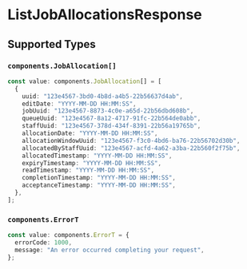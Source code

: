 # ListJobAllocationsResponse


## Supported Types

### `components.JobAllocation[]`

```typescript
const value: components.JobAllocation[] = [
  {
    uuid: "123e4567-3bd0-4b8d-a4b5-22b56637d4ab",
    editDate: "YYYY-MM-DD HH:MM:SS",
    jobUuid: "123e4567-8873-4c0e-a65d-22b56dbd608b",
    queueUuid: "123e4567-8a12-4717-91fc-22b564de0abb",
    staffUuid: "123e4567-378d-434f-8391-22b56a19765b",
    allocationDate: "YYYY-MM-DD HH:MM:SS",
    allocationWindowUuid: "123e4567-f3c0-4bd6-ba76-22b56702d30b",
    allocatedByStaffUuid: "123e4567-acfd-4a62-a3ba-22b560f2f75b",
    allocatedTimestamp: "YYYY-MM-DD HH:MM:SS",
    expiryTimestamp: "YYYY-MM-DD HH:MM:SS",
    readTimestamp: "YYYY-MM-DD HH:MM:SS",
    completionTimestamp: "YYYY-MM-DD HH:MM:SS",
    acceptanceTimestamp: "YYYY-MM-DD HH:MM:SS",
  },
];
```

### `components.ErrorT`

```typescript
const value: components.ErrorT = {
  errorCode: 1000,
  message: "An error occurred completing your request",
};
```

